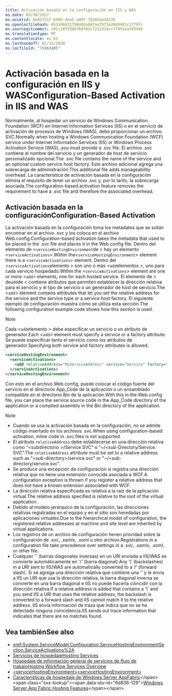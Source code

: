 ```yaml
---
title: Activación basada en la configuración en IIS y WAS
ms.date: 03/30/2017
ms.assetid: 6a927e1f-b905-4ee5-ad0f-78265da38238
ms.openlocfilehash: 6515d6621798a9dab67aa7b73a39b9481c1779fc
ms.sourcegitcommit: c01c18755bb7b0f82c7232314ccf7955ea7834db
ms.translationtype: MT
ms.contentlocale: es-ES
ms.lasthandoff: 01/15/2020
ms.locfileid: "75963485"
---
```

# <a name="configuration-based-activation-in-iis-and-was"></a><span data-ttu-id="6d836-102">Activación basada en la configuración en IIS y WAS</span><span class="sxs-lookup"><span data-stu-id="6d836-102">Configuration-Based Activation in IIS and WAS</span></span>

<span data-ttu-id="6d836-103">Normalmente, al hospedar un servicio de Windows Communication Foundation (WCF) en Internet Information Services (IIS) o en el servicio de activación de procesos de Windows (WAS), debe proporcionar un archivo. SVC.</span><span class="sxs-lookup"><span data-stu-id="6d836-103">Normally when hosting a Windows Communication Foundation (WCF) service under Internet Information Services (IIS) or Windows Process Activation Service (WAS), you must provide a .svc file.</span></span> <span data-ttu-id="6d836-104">El archivo .svc contiene el nombre del servicio y un generador de host de servicio personalizado opcional.</span><span class="sxs-lookup"><span data-stu-id="6d836-104">The .svc file contains the name of the service and an optional custom service host factory.</span></span> <span data-ttu-id="6d836-105">Este archivo adicional agrega una sobrecarga de administración.</span><span class="sxs-lookup"><span data-stu-id="6d836-105">This additional file adds manageability overhead.</span></span> <span data-ttu-id="6d836-106">La característica de activación basada en la configuración elimina el requisito de tener un archivo .svc y, por lo tanto, la sobrecarga asociada.</span><span class="sxs-lookup"><span data-stu-id="6d836-106">The configuration-based activation feature removes the requirement to have a .svc file and therefore the associated overhead.</span></span>

## <a name="configuration-based-activation"></a><span data-ttu-id="6d836-107">Activación basada en la configuración</span><span class="sxs-lookup"><span data-stu-id="6d836-107">Configuration-Based Activation</span></span>

<span data-ttu-id="6d836-108">La activación basada en la configuración toma los metadatos que se solían encontrar en el archivo .svc y los coloca en el archivo Web.config.</span><span class="sxs-lookup"><span data-stu-id="6d836-108">Configuration-based activation takes the metadata that used to be placed in the .svc file and places it in the Web.config file.</span></span> <span data-ttu-id="6d836-109">Dentro del elemento de >`serviceHostingEnvironment`de < hay un elemento <`serviceActivations`>.</span><span class="sxs-lookup"><span data-stu-id="6d836-109">Within the<`serviceHostingEnvironment`> element there is a <`serviceActivations`> element.</span></span> <span data-ttu-id="6d836-110">Dentro del <`serviceActivations`elemento > son uno o más <`add`elementos >, uno para cada servicio hospedado.</span><span class="sxs-lookup"><span data-stu-id="6d836-110">Within the <`serviceActivations`> element are one or more <`add`> elements, one for each hosted service.</span></span> <span data-ttu-id="6d836-111">El elemento de > de`add`de < contiene atributos que permiten establecer la dirección relativa para el servicio y el tipo de servicio o un generador de host de servicio.</span><span class="sxs-lookup"><span data-stu-id="6d836-111">The <`add`> element contains attributes that let you set the relative address for the service and the service type or a service host factory.</span></span> <span data-ttu-id="6d836-112">El siguiente ejemplo de configuración muestra cómo se utiliza esta sección.</span><span class="sxs-lookup"><span data-stu-id="6d836-112">The following configuration example code shows how this section is used.</span></span>

> [!NOTE]
> <span data-ttu-id="6d836-113">Cada <`add`elemento > debe especificar un servicio o un atributo de generador.</span><span class="sxs-lookup"><span data-stu-id="6d836-113">Each <`add`> element must specify a service or a factory attribute.</span></span> <span data-ttu-id="6d836-114">Se puede especificar tanto el servicio como los atributos de generador.</span><span class="sxs-lookup"><span data-stu-id="6d836-114">Specifying both service and factory attributes is allowed.</span></span>

```xml
<serviceHostingEnvironment>
  <serviceActivations>
    <add relativeAddress="MyServiceAddress" service="Service" factory="MyServiceHostFactory"/>
  </serviceActivations>
</serviceHostingEnvironment>
```

 <span data-ttu-id="6d836-115">Con esto en el archivo Web.config, puede colocar el código fuente del servicio en el directorio App_Code de la aplicación o un ensamblado compatible en el directorio Bin de la aplicación.</span><span class="sxs-lookup"><span data-stu-id="6d836-115">With this in the Web.config file, you can place the service source code in the App_Code directory of the application or a complied assembly in the Bin directory of the application.</span></span>

> [!NOTE]
>
> - <span data-ttu-id="6d836-116">Cuando se usa la activación basada en la configuración, no se admite código insertado en los archivos .svc.</span><span class="sxs-lookup"><span data-stu-id="6d836-116">When using configuration-based activation, inline code in .svc files is not supported.</span></span>
> - <span data-ttu-id="6d836-117">El atributo `relativeAddress` debe establecerse en una dirección relativa como "\<subdirectorio >/Service.SVC" o "~/\<sub-Directory/Service. SVC".</span><span class="sxs-lookup"><span data-stu-id="6d836-117">The `relativeAddress` attribute must be set to a relative address such as "\<sub-directory>/service.svc" or "~/\<sub-directory/service.svc".</span></span>
> - <span data-ttu-id="6d836-118">Se produce una excepción de configuración si registra una dirección relativa que no tiene una extensión conocida asociada a WCF.</span><span class="sxs-lookup"><span data-stu-id="6d836-118">A configuration exception is thrown if you register a relative address that does not have a known extension associated with WCF.</span></span>
> - <span data-ttu-id="6d836-119">La dirección relativa especificada es relativa a la raíz de la aplicación virtual.</span><span class="sxs-lookup"><span data-stu-id="6d836-119">The relative address specified is relative to the root of the virtual application.</span></span>
> - <span data-ttu-id="6d836-120">Debido al modelo jerárquico de la configuración, las direcciones relativas registradas en el equipo y en el sitio son heredadas por aplicaciones virtuales.</span><span class="sxs-lookup"><span data-stu-id="6d836-120">Due to the hierarchical model of configuration, the registered relative addresses at machine and site level are inherited by virtual applications.</span></span>
> - <span data-ttu-id="6d836-121">Los registros de un archivo de configuración tienen prioridad sobre la configuración de .svc, .xamlx, .xoml u otro archivo.</span><span class="sxs-lookup"><span data-stu-id="6d836-121">Registrations in a configuration file take precedence over settings in a .svc, .xamlx, .xoml, or other file.</span></span>
> - <span data-ttu-id="6d836-122">Cualquier '\' (barras diagonales inversas) en un URI enviada a IIS/WAS se convierte automáticamente en '/' (barra diagonal).</span><span class="sxs-lookup"><span data-stu-id="6d836-122">Any ‘\’ (backslashes) in a URI sent to IIS/WAS are automatically converted to a ‘/’ (forward slash).</span></span> <span data-ttu-id="6d836-123">Si se agrega una dirección relativa que contiene una '\' y le envía a IIS un URI que usa la dirección relativa, la barra diagonal inversa se convierte en una barra diagonal e IIS no puede hacerla coincidir con la dirección relativa.</span><span class="sxs-lookup"><span data-stu-id="6d836-123">If a relative address is added that contains a ‘\’ and you send IIS a URI that uses the relative address, the backslash is converted to a forward slash and IIS cannot match it to the relative address.</span></span> <span data-ttu-id="6d836-124">IIS envía información de traza que indica que no se ha detectado ninguna coincidencia.</span><span class="sxs-lookup"><span data-stu-id="6d836-124">IIS sends out trace information that indicates that there are no matches found.</span></span>

## <a name="see-also"></a><span data-ttu-id="6d836-125">Vea también</span><span class="sxs-lookup"><span data-stu-id="6d836-125">See also</span></span>

- <xref:System.ServiceModel.Configuration.ServiceHostingEnvironmentSection.ServiceActivations%2A>
- [<span data-ttu-id="6d836-126">Servicios de hospedaje</span><span class="sxs-lookup"><span data-stu-id="6d836-126">Hosting Services</span></span>](../../../../docs/framework/wcf/hosting-services.md)
- [<span data-ttu-id="6d836-127">Hospedaje de información general de servicios de flujo de trabajo</span><span class="sxs-lookup"><span data-stu-id="6d836-127">Hosting Workflow Services Overview</span></span>](../../../../docs/framework/wcf/feature-details/hosting-workflow-services-overview.md)
- [<span data-ttu-id="6d836-128">\<serviceHostingEnvironment></span><span class="sxs-lookup"><span data-stu-id="6d836-128">\<serviceHostingEnvironment></span></span>](../../../../docs/framework/configure-apps/file-schema/wcf/servicehostingenvironment.md)
- <span data-ttu-id="6d836-129">[Características de hospedaje de Windows Server AppFabric](https://docs.microsoft.com/previous-versions/appfabric/ee677189(v=azure.10))</span><span class="sxs-lookup"><span data-stu-id="6d836-129">[Windows Server App Fabric Hosting Features](https://docs.microsoft.com/previous-versions/appfabric/ee677189(v=azure.10))</span></span>
